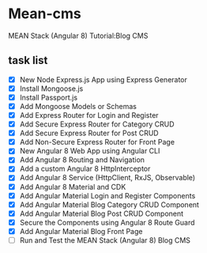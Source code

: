 # Mean-cms
MEAN Stack (Angular 8) Tutorial:Blog CMS
## task list
* [X] New Node Express.js App using Express Generator
* [X] Install Mongoose.js
* [X] Install Passport.js
* [X] Add Mongoose Models or Schemas
* [X] Add Express Router for Login and Register
* [X] Add Secure Express Router for Category CRUD
* [X] Add Secure Express Router for Post CRUD
* [X] Add Non-Secure Express Router for Front Page
* [X] New Angular 8 Web App using Angular CLI
* [X] Add Angular 8 Routing and Navigation
* [X] Add a custom Angular 8 HttpInterceptor
* [X] Add Angular 8 Service (HttpClient, RxJS, Observable)
* [X] Add Angular 8 Material and CDK
* [X] Add Angular Material Login and Register Components
* [X] Add Angular Material Blog Category CRUD Component
* [X] Add Angular Material Blog Post CRUD Component
* [X] Secure the Components using Angular 8 Route Guard
* [X] Add Angular Material Blog Front Page
* [ ] Run and Test the MEAN Stack (Angular 8) Blog CMS
